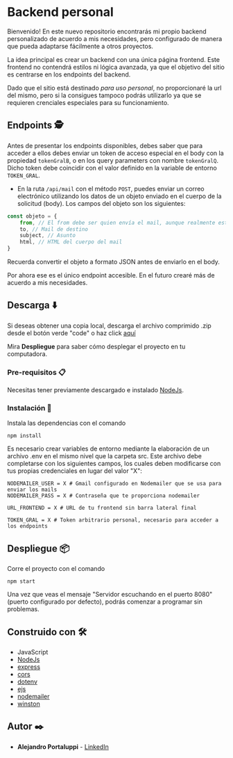 # Backend personal

Bienvenido! En este nuevo repositorio encontrarás mi propio backend personalizado de acuerdo a mis necesidades, pero configurado de manera que pueda adaptarse fácilmente a otros proyectos.

La idea principal es crear un backend con una única página frontend. Este frontend no contendrá estilos ni lógica avanzada, ya que el objetivo del sitio es centrarse en los endpoints del backend.

Dado que el sitio está destinado _para uso personal_, no proporcionaré la url del mismo, pero si la consigues tampoco podrás utilizarlo ya que se requieren crenciales especiales para su funcionamiento.

## Endpoints 🕵️

Antes de presentar los endpoints disponibles, debes saber que para acceder a ellos debes enviar un token de acceso especial en el body con la propiedad `tokenGralB`, o en los query parameters con nombre `tokenGralQ`. Dicho token debe coincidir con el valor definido en la variable de entorno `TOKEN_GRAL`.

* En la ruta `/api/mail` con el método `POST`, puedes enviar un correo electrónico utilizando los datos de un objeto enviado en el cuerpo de la solicitud (body). Los campos del objeto son los siguientes:

```js
const objeto = {
    from, // El from debe ser quien envía el mail, aunque realmente esto es simbólico porque quien envía el mail realmente es el colocado en la variable de entorno NODEMAILER_USER. Por esta razón recomiendo colocar el email de envío dentro del propio html o en el subject de la petición
    to, // Mail de destino
    subject, // Asunto
    html, // HTML del cuerpo del mail
}
```

Recuerda convertir el objeto a formato JSON antes de enviarlo en el body.

Por ahora ese es el único endpoint accesible. En el futuro crearé más de acuerdo a mis necesidades.

## Descarga ⬇️

Si deseas obtener una copia local, descarga el archivo comprimido .zip desde el botón verde "code" o haz click [aquí](https://github.com/Ale6100/backend-personal/archive/refs/heads/main.zip)

Mira **Despliegue** para saber cómo desplegar el proyecto en tu computadora.

### Pre-requisitos 📋

Necesitas tener previamente descargado e instalado [NodeJs](https://nodejs.org/).

### Instalación 🔧

Instala las dependencias con el comando

```
npm install
```

Es necesario crear variables de entorno mediante la elaboración de un archivo .env en el mismo nivel que la carpeta src. Este archivo debe completarse con los siguientes campos, los cuales deben modificarse con tus propias credenciales en lugar del valor "X":

```env
NODEMAILER_USER = X # Gmail configurado en Nodemailer que se usa para enviar los mails
NODEMAILER_PASS = X # Contraseña que te proporciona nodemailer

URL_FRONTEND = X # URL de tu frontend sin barra lateral final

TOKEN_GRAL = X # Token arbitrario personal, necesario para acceder a los endpoints

```

## Despliegue 📦

Corre el proyecto con el comando

```
npm start
```

Una vez que veas el mensaje "Servidor escuchando en el puerto 8080" (puerto configurado por defecto), podrás comenzar a programar sin problemas.

## Construido con 🛠️

* JavaScript
* [NodeJs](https://nodejs.org/)
* [express](https://www.npmjs.com/package/express)
* [cors](https://www.npmjs.com/package/cors)
* [dotenv](https://www.npmjs.com/package/dotenv)
* [ejs](https://www.npmjs.com/package/ejs)
* [nodemailer](https://www.npmjs.com/package/nodemailer)
* [winston](https://www.npmjs.com/package/winston)

## Autor ✒️

* **Alejandro Portaluppi** - [LinkedIn](https://www.linkedin.com/in/alejandro-portaluppi/)
